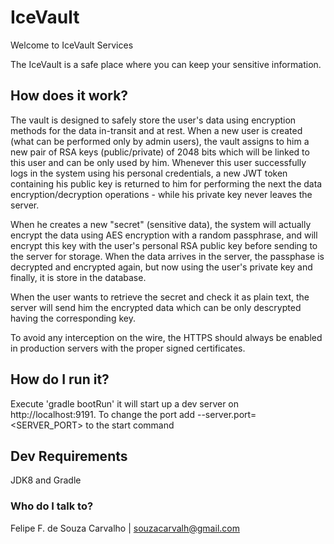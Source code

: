 # IceVault

Welcome to IceVault Services

The IceVault is a safe place where you can keep your sensitive information.

## How does it work?

The vault is designed to safely store the user's data using encryption methods for the data in-transit and at rest. When a new user is created (what can be performed only by admin users), the vault assigns to him a new pair of RSA keys (public/private) of 2048 bits which will be linked to this user and can be only used by him. Whenever this user successfully logs in the system using his personal credentials, a new JWT token containing his public key is returned to him for performing the next the data encryption/decryption operations - while his private key never leaves the server. 

When he creates a new "secret" (sensitive data), the system will actually encrypt the data using AES encryption with a random passphrase, and will encrypt this key with the user's personal RSA public key before sending to the server for storage. When the data arrives in the server, the passphase is decrypted and encrypted again, but now using the user's private key and finally, it is store in the database.

When the user wants to retrieve the secret and check it as plain text, the server will send him the encrypted data which can be only descrypted having the corresponding key.

To avoid any interception on the wire, the HTTPS should always be enabled in production servers with the proper signed certificates.

## How do I run it?

Execute 'gradle bootRun' it will start up a dev server on http://localhost:9191.
To change the port add --server.port=<SERVER_PORT> to the start command

## Dev Requirements

JDK8 and Gradle 

### Who do I talk to? ###

Felipe F. de Souza Carvalho | souzacarvalh@gmail.com
